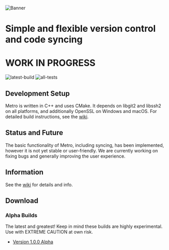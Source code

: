 ![Banner](banner.png)
# Simple and flexible version control and code syncing
# WORK IN PROGRESS
![latest-build](https://github.com/SiliconSloth/Metro/workflows/latest-build/badge.svg)
![all-tests](https://github.com/SiliconSloth/Metro/workflows/all-tests/badge.svg)

## Development Setup
Metro is written in C++ and uses CMake. It depends on libgit2 and libssh2 on all platforms,
and additionally OpenSSL on Windows and macOS.
For detailed build instructions, see the [wiki](https://siliconsloth.github.io/Metro/building/building.html).

## Status and Future
The basic functionality of Metro, including syncing, has been implemented, however it is not yet stable or user-friendly.
We are currently working on fixing bugs and generally improving the user experience.

## Information
See the [wiki](https://siliconsloth.github.io/Metro/) for details and info.

## Download
### Alpha Builds
The latest and greatest! Keep in mind these builds are highly experimental. Use with EXTREME CAUTION at own risk.

 - [Version 1.0.0 Alpha](https://github.com/SiliconSloth/Metro/releases/tag/v1.0.0-alpha)
